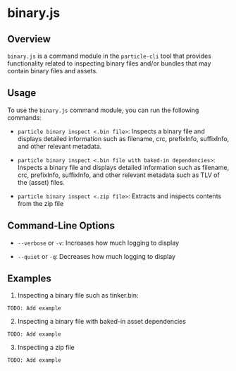 # binary.js

## Overview

`binary.js` is a command module in the `particle-cli` tool that provides functionality related to inspecting binary files and/or bundles that may contain binary files and assets.

## Usage

To use the `binary.js` command module, you can run the following commands:

- `particle binary inspect <.bin file>`: Inspects a binary file and displays detailed information such as filename, crc, prefixInfo, suffixInfo, and other relevant metadata.

- `particle binary inspect <.bin file with baked-in dependencies>`: Inspects a binary file and displays detailed information such as filename, crc, prefixInfo, suffixInfo, and other relevant metadata such as TLV of the (asset) files.

- `particle binary inspect <.zip file>`: Extracts and inspects contents from the zip file

## Command-Line Options

- `--verbose` or `-v`: Increases how much logging to display

- `--quiet` or `-q`: Decreases how much logging to display

## Examples

1. Inspecting a binary file such as tinker.bin:

```
TODO: Add example
```

2. Inspecting a binary file with baked-in asset dependencies

```
TODO: Add example
```

3. Inspecting a zip file

```
TODO: Add example
```

